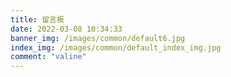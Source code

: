 ```yaml
---
title: 留言板
date: 2022-03-08 10:34:33
banner_img: /images/common/default6.jpg
index_img: /images/common/default_index_img.jpg
comment: "valine"
---
```

